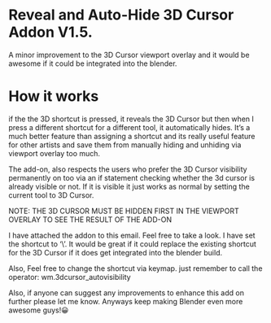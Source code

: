 # Reveal and Auto-Hide 3D Cursor Addon V1.5.

A minor improvement to the 3D Cursor viewport overlay and it would be awesome if it could be integrated into the blender. 

# How it works
if the the 3D shortcut is pressed, it reveals the 3D Cursor but then when I press a different shortcut for a different tool, it automatically hides.  It’s a much better feature than assigning a shortcut and its really useful feature for other artists and save them from manually hiding and unhiding via viewport overlay too much. 

The add-on, also respects the users who prefer the 3D Cursor visibility permanently on too via an if statement checking whether the 3d cursor is already visible or not.  If it is visible it just works as normal by setting the current tool to 3D Cursor. 

NOTE: THE 3D CURSOR MUST BE HIDDEN FIRST IN THE VIEWPORT OVERLAY TO SEE THE RESULT OF THE ADD-ON

I have attached the addon to this email. Feel free to take a look. I have set the shortcut to ‘\’. It would be great if it could replace the existing shortcut for the 3D Cursor if it does get integrated into the blender build. 

Also, Feel free to change the shortcut via keymap. just remember to call the operator: wm.3dcursor_autovisibility

Also, if anyone can suggest any improvements to enhance this add on further please let me know. Anyways keep making Blender even more awesome guys!😀
